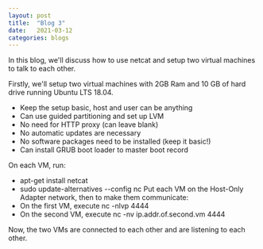```yaml
---
layout: post
title:  "Blog 3"
date:   2021-03-12
categories: blogs
--- 
```



In this blog, we'll discuss how to use netcat and setup two virtual machines to talk to each other.

Firstly, we'll setup two virtual machines with 2GB Ram and 10 GB of hard drive running Ubuntu LTS 18.04.

- Keep the setup basic, host and user can be anything
- Can use guided partitioning and set up LVM
- No need for HTTP proxy (can leave blank)
- No automatic updates are necessary
- No software packages need to be installed (keep it basic!)
- Can install GRUB boot loader to master boot record


On each VM, run:

- apt-get install netcat
- sudo update-alternatives --config nc Put each VM on the Host-Only Adapter network, then to make them communicate:
- On the first VM, execute nc -nlvp 4444
- On the second VM, execute nc -nv ip.addr.of.second.vm 4444


Now, the two VMs are connected to each other and are listening to each other.
